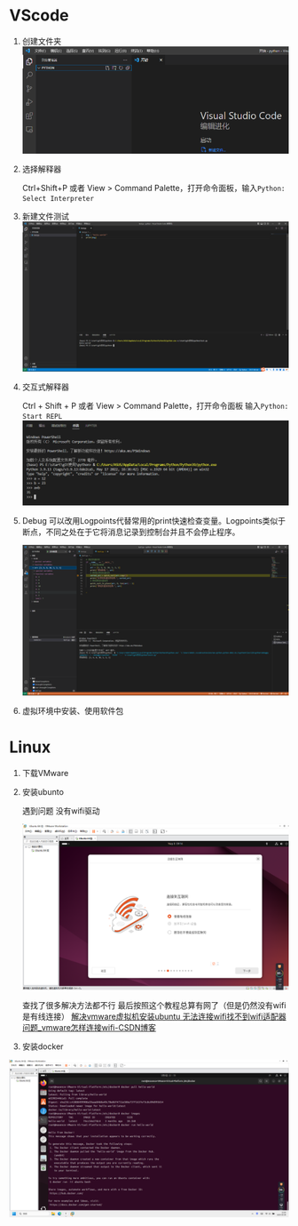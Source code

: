 # VScode

1. 创建文件夹
   ![image-20250506220125522](img/image-20250506220125522.png)

2. 选择解释器

   Ctrl+Shift+P 或者 View > Command Palette，打开命令面板，输入`Python: Select Interpreter`

3. 新建文件测试
   ![image-20250506220826103](img/image-20250506220826103.png)

4. 交互式解释器

   Ctrl + Shift + P 或者 View > Command Palette，打开命令面板
   输入`Python: Start REPL`
   ![image-20250506221107830](img/image-20250506221107830.png)

5. Debug
   可以改用Logpoints代替常用的print快速检查变量。Logpoints类似于断点，不同之处在于它将消息记录到控制台并且不会停止程序。

   ![image-20250506221352640](img/image-20250506221352640.png)

6. 虚拟环境中安装、使用软件包

# Linux

1. 下载VMware

2. 安装ubunto

   遇到问题 没有wifi驱动 

   ![image-20250508171618541](img/image-20250508171618541.png)

   查找了很多解决方法都不行 最后按照这个教程总算有网了（但是仍然没有wifi 是有线连接）
   [解决vmware虚拟机安装ubuntu 无法连接wifi找不到wifi适配器问题_vmware怎样连接wifi-CSDN博客](https://blog.csdn.net/weixin_42251474/article/details/94737546)

3. 安装docker

![image-20250509225552315](img/image-20250509225552315.png)

